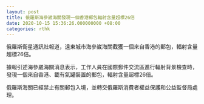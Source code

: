 ```yaml
---
layout: post
title: 俄羅斯海參崴海關發現一個香港郵包輻射含量超標26倍
date: 2020-10-15 15:36:26.000000000 +08:00
categories: rthk
---
```


俄羅斯衛星通訊社報道，遠東城市海參崴海關截獲一個來自香港的郵包，輻射含量超標26倍。

據報引述海參崴海關消息表示，工作人員在國際郵件交流區進行輻射背景檢查時，發現一個來自香港、載有氣罐裝置的郵包，輻射含量超標26倍。

俄羅斯海關已經禁止有關郵包入境，並轉交俄羅斯消費者權益保護和公益監督局處理。
